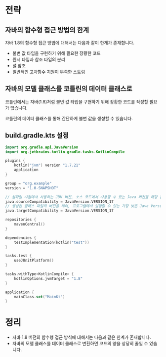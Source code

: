 # 전략

## 자바의 함수형 접근 방법의 한계
자바 1.8의 함수형 접근 방법에 대해서는 다음과 같이 한계가 존재합니다.
- 불변 값 타입을 구현하기 위해 필요한 장황한 코드
- 원시 타입과 참조 타입의 분리
- 널 참조
- 일반적인 고차함수 지원이 부족한 스트림

## 자바의 모델 클래스를 코틀린의 데이터 클래스로
코틀린에서는 자바(1.8)처럼 불변 값 타입을 구현하기 위해 장황한 코드를 작성할 필요가 없습니다.

코틀린의 데이터 클래스를 통해 간단하게 불변 값을 생성할 수 있습니다.

## build.gradle.kts 설정
```kotlin
import org.gradle.api.JavaVersion
import org.jetbrains.kotlin.gradle.tasks.KotlinCompile

plugins {
    kotlin("jvm") version "1.7.21"
    application
}

group = "org.example"
version = "1.0-SNAPSHOT"

// 컴파일 시점에서 사용하는 JDK 버전, 소스 코드에서 사용할 수 있는 Java 버전을 해당 값으로 제한
java.sourceCompatibility = JavaVersion.VERSION_17
// 생성된 클래스 파일의 버전을 제어, 프로그램에서 실행할 수 있는 가장 낮은 Java Version
java.targetCompatibility = JavaVersion.VERSION_17

repositories {
    mavenCentral()
}

dependencies {
    testImplementation(kotlin("test"))
}

tasks.test {
    useJUnitPlatform()
}

tasks.withType<KotlinCompile> {
    kotlinOptions.jvmTarget = "1.8"
}

application {
    mainClass.set("MainKt")
}
```

# 정리
- 자바 1.8 버전의 함수형 접근 방식에 대해서는 다음과 같은 한계가 존재합니다.
- 자바의 모델 클래스를 데이터 클래스로 변환하면 코드의 양을 상당히 줄일 수 있습니다.
